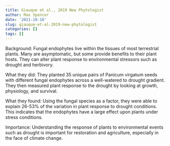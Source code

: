 ```yaml
---
title: Giauque et al., 2019 New Phytologist
author: Max Spencer
date: '2021-10-18'
slug: giauque-et-al-2019-new-phytologist
categories: []
tags: []
---
```

Background:
Fungal endophytes live within the tissues of most terrestrial plants. Many are asymptomatic, but some provide benefits to their plant hosts. They can alter plant response to environmental stressors such as drought and herbivory. 

What they did:
They planted 35 unique pairs of Panicum virgatum seeds with different fungal endophytes across a well-watered to drought gradient. They then measured plant response to the drought by looking at growth, physiology, and survival.  

What they found:
Using the fungal species as a factor, they were able to explain 26-53% of the variation in plant response to drought conditions. This indicates that the endophytes have a large effect upon plants under stress conditions. 

Importance:
Understanding the response of plants to environmental events such as drought is important for restoration and agriculture, especially in the face of climate change. 
